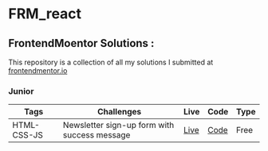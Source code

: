 # FRM_react

## FrontendMoentor Solutions :

This repository is a collection of all my solutions I submitted at [frontendmentor.io ](https://www.frontendmentor.io/)

### Junior

| Tags        | Challenges                                   | Live                                           | Code                                                                                                      | Type |
| ----------- | -------------------------------------------- | ---------------------------------------------- | --------------------------------------------------------------------------------------------------------- | ---- |
| HTML-CSS-JS | Newsletter sign-up form with success message | [Live](https://newsletter-form-fm.vercel.app/) | [Code](https://github.com/Rowada/FRM_react/tree/6d550fae7a7f928079e2c64490b638dc806dd9f9/newsletter-form) | Free |

